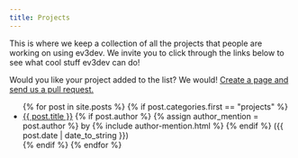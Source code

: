 ```yaml
---
title: Projects
---
```


﻿This is where we keep a collection of all the projects that people are working
on using ev3dev. We invite you to click through the links below to see what
cool stuff ev3dev can do!

Would you like your project added to the list? We would!
[Create a page and send us a pull request.](https://github.com/ev3dev/ev3dev/wiki/Posting-A-Project)

<ul id="projects-list">
    {% for post in site.posts %}
        {% if post.categories.first == "projects" %}
            <li>
                <a href="{{ site.github.url }}{{ post.url }}">{{ post.title }}</a>
                {% if post.author %}
                    {% assign author_mention = post.author %}
                    by {% include author-mention.html %}
                {% endif %}
                ({{ post.date | date_to_string }})
            </li>
        {% endif %}
    {% endfor %}
</ul>

